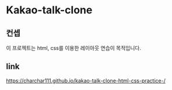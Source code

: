 # Kakao-talk-clone

## 컨셉

이 프로젝트는 html, css를 이용한 레이아웃 연습이 목적입니다.

## link

https://charchar111.github.io/kakao-talk-clone-html-css-practice-/
